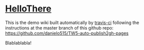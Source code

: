 <h1 class=""><a class="tc-tiddlylink tc-tiddlylink-resolves" href="#HelloThere">HelloThere</a></h1><p>This is the demo wiki built automatically by <a class="tc-tiddlylink-external" href="http://travis-ci.org/" rel="noopener noreferrer" target="_blank">travis-ci</a> following the instructions at
the master branch of this github repo: <a class="tc-tiddlylink-external" href="https://github.com/danielo515/TW5-auto-publish2gh-pages" rel="noopener noreferrer" target="_blank">https://github.com/danielo515/TW5-auto-publish2gh-pages</a></p><p>Blablablabla!
</p>